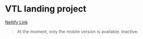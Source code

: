# VTL landing project
[Netlify Link](https://vtl.netlify.app/)
> At the moment, only the mobile version is available. 
> Inactive.
